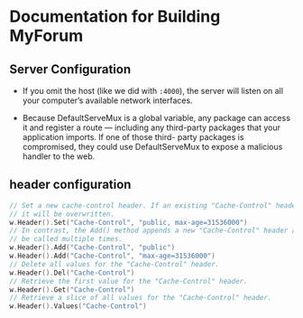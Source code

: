# Documentation for Building MyForum

## Server Configuration

- If you omit the host (like we did with `:4000`), the server will listen on all your computer’s available network interfaces.

- Because DefaultServeMux is a global variable, any package can access it and register a route
— including any third-party packages that your application imports. If one of those third-
party packages is compromised, they could use DefaultServeMux to expose a malicious
handler to the web.

## header configuration
```go
// Set a new cache-control header. If an existing "Cache-Control" header exists
// it will be overwritten.
w.Header().Set("Cache-Control", "public, max-age=31536000")
// In contrast, the Add() method appends a new "Cache-Control" header and can
// be called multiple times.
w.Header().Add("Cache-Control", "public")
w.Header().Add("Cache-Control", "max-age=31536000")
// Delete all values for the "Cache-Control" header.
w.Header().Del("Cache-Control")
// Retrieve the first value for the "Cache-Control" header.
w.Header().Get("Cache-Control")
// Retrieve a slice of all values for the "Cache-Control" header.
w.Header().Values("Cache-Control")
```
